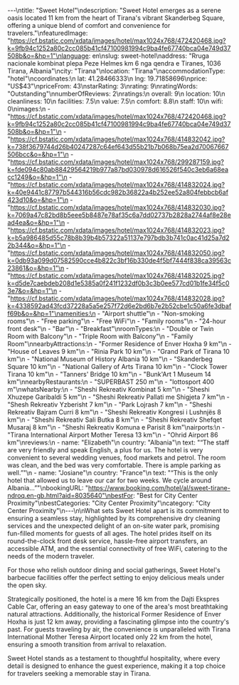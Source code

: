 ---\ntitle: "Sweet Hotel"\ndescription: "Sweet Hotel emerges as a serene oasis located 11 km from the heart of Tirana's vibrant Skanderbeg Square, offering a unique blend of comfort and convenience for travelers."\nfeaturedImage: "https://cf.bstatic.com/xdata/images/hotel/max1024x768/472420468.jpg?k=9fb94c1252a80c2cc085b41cf47100981994c9ba4fe67740bca04e749d37508b&o=&hp=1"\nlanguage: en\nslug: sweet-hotel\naddress: "Rruga nacionale kombinat plepa Peze Helmes km 6 nga qendra e Tiranes, 1036 Tirana, Albania"\ncity: "Tirana"\nlocation: "Tirana"\naccommodationType: "hotel"\ncoordinates:\n  lat: 41.28466333\n  lng: 19.71858696\nprice: "US$43"\npriceFrom: 43\nstarRating: 3\nrating: 9\nratingWords: "Outstanding"\nnumberOfReviews: 2\nratings:\n  overall: 9\n  location: 10\n  cleanliness: 10\n  facilities: 7.5\n  value: 7.5\n  comfort: 8.8\n  staff: 10\n  wifi: 0\nimages:\n  - "https://cf.bstatic.com/xdata/images/hotel/max1024x768/472420468.jpg?k=9fb94c1252a80c2cc085b41cf47100981994c9ba4fe67740bca04e749d37508b&o=&hp=1"\n  - "https://cf.bstatic.com/xdata/images/hotel/max1024x768/414832042.jpg?k=738f3679744d26b40247287c64ef643d55b21b7b068b75ea2d70067667506bcc&o=&hp=1"\n  - "https://cf.bstatic.com/xdata/images/hotel/max1024x768/299287159.jpg?k=fde094c80ab88429564219b977a87bd030978d616526f540c3eb6a68eacc1249&o=&hp=1"\n  - "https://cf.bstatic.com/xdata/images/hotel/max1024x768/414832024.jpg?k=40e9441c87797b544316b56cdc982b36822a4b252ee52a804febbcb6af423d10&o=&hp=1"\n  - "https://cf.bstatic.com/xdata/images/hotel/max1024x768/414832030.jpg?k=7069a47c82bd8b5eee5b8487e78af35c6a7dd02737b2828a2744af8e28ead4ea&o=&hp=1"\n  - "https://cf.bstatic.com/xdata/images/hotel/max1024x768/414832023.jpg?k=b5a986485d55c78b8b39b4b57322a51137e797bdb3b741c0ac41d25a7d22b344&o=&hp=1"\n  - "https://cf.bstatic.com/xdata/images/hotel/max1024x768/414832050.jpg?k=0db93a099d07582590cce4b822c3bf16b330de4f5bf7444f838ca39563c23861&o=&hp=1"\n  - "https://cf.bstatic.com/xdata/images/hotel/max1024x768/414832025.jpg?k=d5de7caebdeb208d1e5385a0f241f1232df0b3c3b0ee577cd01b1fe34f5c03e7&o=&hp=1"\n  - "https://cf.bstatic.com/xdata/images/hotel/max1024x768/414832028.jpg?k=4338592ad43fcd37228a5a5e257f72d6e2bd6b7e2b52cbe1c50a6fe3dbaff69b&o=&hp=1"\namenities:\n  - "Airport shuttle"\n  - "Non-smoking rooms"\n  - "Free parking"\n  - "Free WiFi"\n  - "Family rooms"\n  - "24-hour front desk"\n  - "Bar"\n  - "Breakfast"\nroomTypes:\n  - "Double or Twin Room with Balcony"\n  - "Triple Room with Balcony"\n  - "Family Room"\nnearbyAttractions:\n  - "Former Residence of Enver Hoxha 9 km"\n  - "House of Leaves 9 km"\n  - "Rinia Park 10 km"\n  - "Grand Park of Tirana 10 km"\n  - "National Museum of History Albania 10 km"\n  - "Skanderbeg Square 10 km"\n  - "National Gallery of Arts Tirana 10 km"\n  - "Clock Tower Tirana 10 km"\n  - "Tanners' Bridge 10 km"\n  - "Bunk'Art 1 Museum 14 km"\nnearbyRestaurants:\n  - "SUPERBAST 250 m"\n  - "lottosport 400 m"\nwhatsNearby:\n  - "Sheshi Rekreativ Kombinat 5 km"\n  - "Sheshi Xhuzepe Garibaldi 5 km"\n  - "Sheshi Rekreativ Pallati me Shigjeta 7 km"\n  - "Shesh Rekreativ Yzberisht 7 km"\n  - "Park Lojrash 7 km"\n  - "Sheshi Rekreativ Bajram Curri 8 km"\n  - "Sheshi Rekreativ Kongresi i Lushnjës 8 km"\n  - "Sheshi Rekreativ Sali Butka 8 km"\n  - "Sheshi Rekreativ Shefqet Musaraj 8 km"\n  - "Sheshi Rekreativ Komuna e Parisit 8 km"\nairports:\n  - "Tirana International Airport Mother Teresa 13 km"\n  - "Ohrid Airport 86 km"\nreviews:\n  - name: "Elizabeth"\n    country: "Albania"\n    text: "“The staff are very friendly and speak English, a plus for us. The hotel is very convenient to several wedding venues, food markets and petrol. The room was clean, and the bed was very comfortable. There is ample parking as well.”"\n  - name: "Josiane"\n    country: "France"\n    text: "“This is the only hotel that allowed us to leave our car for two weeks. We cycle around Albania...”"\nbookingURL: "https://www.booking.com/hotel/al/sweet-tirane-ndroq.en-gb.html?aid=8035640"\nbestFor: "Best for City Center Proximity"\nbestCategories: "City Center Proximity"\ncategory: "City Center Proximity"\n---\n\nWhat sets Sweet Hotel apart is its commitment to ensuring a seamless stay, highlighted by its comprehensive dry cleaning services and the unexpected delight of an on-site water park, promising fun-filled moments for guests of all ages. The hotel prides itself on its round-the-clock front desk service, hassle-free airport transfers, an accessible ATM, and the essential connectivity of free WiFi, catering to the needs of the modern traveler.

For those who relish outdoor dining and social gatherings, Sweet Hotel's barbecue facilities offer the perfect setting to enjoy delicious meals under the open sky. 

Strategically positioned, the hotel is a mere 16 km from the Dajti Ekspres Cable Car, offering an easy gateway to one of the area's most breathtaking natural attractions. Additionally, the historical Former Residence of Enver Hoxha is just 12 km away, providing a fascinating glimpse into the country's past. For guests traveling by air, the convenience is unparalleled with Tirana International Mother Teresa Airport located only 22 km from the hotel, ensuring a smooth transition from arrival to relaxation.

Sweet Hotel stands as a testament to thoughtful hospitality, where every detail is designed to enhance the guest experience, making it a top choice for travelers seeking a memorable stay in Tirana.